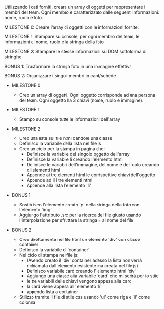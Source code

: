 Utilizzando i dati forniti, creare un array di oggetti per rappresentare i membri del team.
Ogni membro è caratterizzato dalle seguenti informazioni: nome, ruolo e foto.

MILESTONE 0:
Creare l’array di oggetti con le informazioni fornite.

MILESTONE 1:
Stampare su console, per ogni membro del team, le informazioni di nome, ruolo e la stringa della foto

MILESTONE 2:
Stampare le stesse informazioni su DOM sottoforma di stringhe

BONUS 1:
Trasformare la stringa foto in una immagine effettiva

BONUS 2:
Organizzare i singoli membri in card/schede


- MILESTONE 0
    - Creo un array di oggetti. 
        Ogni oggetto corrisponde ad una persona del team.
        Ogni oggetto ha 3 chiavi (nome, ruolo e immagine).

- MILESTONE 1
    - Stampo su console tutte le informazioni dell'array

- MILESTONE 2
    - Creo una lista sul file html dandole una classe
    - Definisco la variabile della lista nel file js
    - Creo un ciclo per la stampa in pagina che:
        - Definisce la variabile del singolo oggetto dell'array
        - Definisce la variabile li creando l'elemento html
        - Definisce le variabili dell'immagine, del nome e del ruolo creando gli elementi html
        - Appende ai tre elementi html le corrispettive chiavi dell'oggetto
        - Appende ad li i tre elementi html
        - Appende alla lista l'elemento 'li'

- BONUS 1
    - Sostituisco l'elemento creato 'p' della stringa della foto con l'elemento 'img'
    - Aggiungo l'attributo .src per la ricerca del file giusto usando l'interpolazione per sfruttare la stringa = al nome del file

- BONUS 2
    - Creo direttamente nel file html un elemento 'div' con classe container
    - Definisco la variabile di 'container'
    - Nel ciclo di stampa nel file js:
        - (Avendo creato il 'div' container adesso la lista non verrà richiamata dall'elemento esistente ma creata nel file js)
        - Definisco variabile card creando l' elemento html 'div' 
        - Aggiungo una classe alla variabile 'card' che mi serirà per lo stile
        - le tre variabili delle chiavi vengono appese alla card
        - la card viene appesa all' elemento 'li'
        - appendo lista a container
    - Stilizzo tramite il file di stile css usando 'ul' come riga e 'li' come colonna